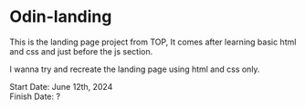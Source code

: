 # Odin-landing

This is the landing page project from TOP, It comes after learning basic html and css and just before the js section.

I wanna try and recreate the landing page using html and css only.

Start Date: June 12th, 2024
<br>
Finish Date: ?
